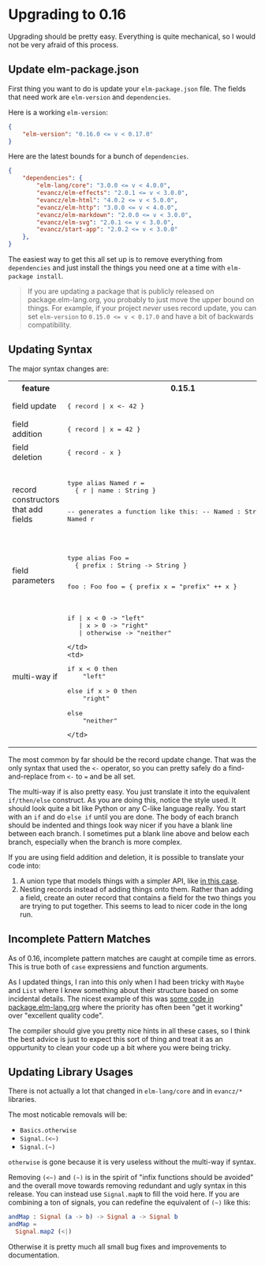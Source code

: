 # Upgrading to 0.16

Upgrading should be pretty easy. Everything is quite mechanical, so I would not be very afraid of this process.


## Update elm-package.json

First thing you want to do is update your `elm-package.json` file. The fields that need work are `elm-version` and `dependencies`.

Here is a working `elm-version`:

```json
{
    "elm-version": "0.16.0 <= v < 0.17.0"
}
```

Here are the latest bounds for a bunch of `dependencies`.

```json
{
    "dependencies": {
        "elm-lang/core": "3.0.0 <= v < 4.0.0",
        "evancz/elm-effects": "2.0.1 <= v < 3.0.0",
        "evancz/elm-html": "4.0.2 <= v < 5.0.0",
        "evancz/elm-http": "3.0.0 <= v < 4.0.0",
        "evancz/elm-markdown": "2.0.0 <= v < 3.0.0",
        "evancz/elm-svg": "2.0.1 <= v < 3.0.0",
        "evancz/start-app": "2.0.2 <= v < 3.0.0"
    },
}
```

The easiest way to get this all set up is to remove everything from `dependencies` and just install the things you need one at a time with `elm-package install`.

> If you are updating a package that is publicly released on package.elm-lang.org, you probably to just move the upper bound on things. For example, if your project *never* uses record update, you can set `elm-version` to `0.15.0 <= v < 0.17.0` and have a bit of backwards compatibility.


## Updating Syntax

The major syntax changes are:


<table>
  <tr>
    <th>feature</th>
    <th>0.15.1</th> 
    <th>0.16</th>
  </tr>

  <tr>
    <td>field update</td>
    <td><pre lang="elm">{ record | x <- 42 }</pre></td>
    <td><pre lang="elm">{ record | x = 42 }</pre></td>
  </tr>

  <tr>
    <td>field addition</td>
    <td><pre lang="elm">{ record | x = 42 }</pre></td>
    <td>removed</td>
  </tr>

  <tr>
    <td>field deletion</td>
    <td><pre lang="elm">{ record - x }</pre></td>
    <td>removed</td>
  </tr>

  <tr>
    <td>record constructors that add fields</td>
    <td>
<pre lang="elm">
type alias Named r =
  { r | name : String }
  
-- generates a function like this:
-- Named : String -> r -> Named r
</pre>
    </td>
    <td>
<pre lang="elm">
type alias Named r =
  { r | name : String }
</pre>
Generates no function. Field addition is gone. A function
will still be generated for "closed" records though.
    </td>
  </tr>

  <tr>
    <td>field parameters</td>
    <td>
<pre lang="elm">
type alias Foo =
  { prefix : String -> String }

foo : Foo
foo = { prefix x = "prefix" ++ x }
</pre>
    </td>
    <td>
<pre lang="elm">
type alias Foo =
  { prefix : String -> String }

foo : Foo
foo = { prefix = \x-> "prefix" ++ x }
    </td>
  </tr>

  <tr>
    <td>multi-way if</td>
    <td>
<pre lang="elm">
if | x < 0 -> "left"
   | x > 0 -> "right"
   | otherwise -> "neither"
</pre>
    </td>
    <td>
<pre lang="elm">
if x < 0 then
    "left"

else if x > 0 then
    "right"

else
    "neither"
</pre>
    </td>
  </tr>
</table>

The most common by far should be the record update change. That was the only syntax that used the `<-` operator, so you can pretty safely do a find-and-replace from `<-` to `=` and be all set.

The multi-way if is also pretty easy. You just translate it into the equivalent `if/then/else` construct. As you are doing this, notice the style used. It should look quite a bit like Python or any C-like language really. You start with an `if` and do `else if` until you are done. The body of each branch should be indented and things look way nicer if you have a blank line between each branch. I sometimes put a blank line above and below each branch, especially when the branch is more complex.

If you are using field addition and deletion, it is possible to translate your code into:

  1. A union type that models things with a simpler API, like [in this case](https://github.com/elm-lang/elm-compiler/issues/985#issuecomment-121927230).
  2. Nesting records instead of adding things onto them. Rather than adding a field, create an outer record that contains a field for the two things you are trying to put together. This seems to lead to nicer code in the long run.


## Incomplete Pattern Matches

As of 0.16, incomplete pattern matches are caught at compile time as errors. This is true both of `case` expressiens and function arguments.

As I updated things, I ran into this only when I had been tricky with `Maybe` and `List` where I knew something about their structure based on some incidental details. The nicest example of this was [some code in package.elm-lang.org](https://gist.github.com/evancz/e590750a5bd1ea04c2d2) where the priority has often been "get it working" over "excellent quality code".

The compiler should give you pretty nice hints in all these cases, so I think the best advice is just to expect this sort of thing and treat it as an oppurtunity to clean your code up a bit where you were being tricky.


## Updating Library Usages

There is not actually a lot that changed in `elm-lang/core` and in `evancz/*` libraries.

The most noticable removals will be:

  * `Basics.otherwise`
  * `Signal.(<~)`
  * `Signal.(~)`

`otherwise` is gone because it is very useless without the multi-way if syntax.

Removing `(<~)` and `(~)` is in the spirit of "infix functions should be avoided" and the overall move towards removing redundant and ugly syntax in this release. You can instead use `Signal.mapN` to fill the void here. If you are combining a ton of signals, you can redefine the equivalent of `(~)` like this:

```elm
andMap : Signal (a -> b) -> Signal a -> Signal b
andMap =
  Signal.map2 (<|)
```

Otherwise it is pretty much all small bug fixes and improvements to documentation.

